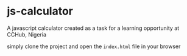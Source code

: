 # js-calculator
A javascript calculator created as a task for a learning opportunity at CCHub, Nigeria


simply clone the project and open the ```index.html``` file in your browser
